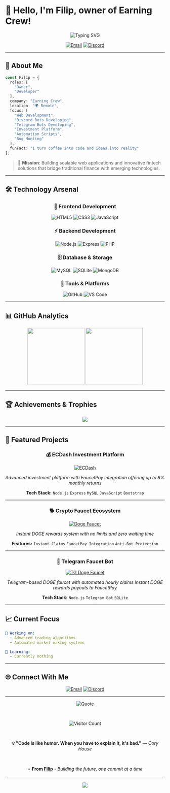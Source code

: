# 👋 Hello, I'm Filip, owner of Earning Crew!  

<div align="center">
  <img src="https://readme-typing-svg.demolab.com?font=Fira+Code&weight=600&size=22&duration=3000&pause=1000&color=FF7F50&center=true&vCenter=true&width=435&lines=Passionate+Developer;Problem+Solver;Automation+script+creator" alt="Typing SVG" />
</div>

<div align="center">
  
  [![Email](https://img.shields.io/badge/Email-D14836?style=for-the-badge&logo=gmail&logoColor=white)](mailto:support@ecdash.eu)
  [![Discord](https://img.shields.io/badge/Discord-5865F2?style=for-the-badge&logo=discord&logoColor=white)](https://discord.gg/WN7ggJRKHy)
  
</div>

---

## 💫 About Me

```typescript
const Filip = {
  roles: [
    "Owner",
    "Developer"
  ],
  company: "Earning Crew",
  location: "🌍 Remote",
  focus: [
    "Web Development",
    "Discord Bots Developing",
    "Telegram Bots Developing",
    "Investment Platform",
    "Automation Scripts",
    "Bug Hunting"
  ],
  funFact: "I turn coffee into code and ideas into reality"
};
```

> 🎯 **Mission**: Building scalable web applications and innovative fintech solutions that bridge traditional finance with emerging technologies.

---

## 🛠️ Technology Arsenal

<div align="center">

### 🎨 Frontend Development
![HTML5](https://img.shields.io/badge/HTML5-E34F26?style=for-the-badge&logo=html5&logoColor=white)
![CSS3](https://img.shields.io/badge/CSS3-1572B6?style=for-the-badge&logo=css3&logoColor=white)
![JavaScript](https://img.shields.io/badge/JavaScript-F7DF1E?style=for-the-badge&logo=javascript&logoColor=black)

### ⚡ Backend Development
![Node.js](https://img.shields.io/badge/Node.js-339933?style=for-the-badge&logo=node.js&logoColor=white)
![Express](https://img.shields.io/badge/Express-000000?style=for-the-badge&logo=express&logoColor=white)
![PHP](https://img.shields.io/badge/PHP-777BB4?style=for-the-badge&logo=php&logoColor=white)

### 🗄️ Database & Storage
![MySQL](https://img.shields.io/badge/MySQL-4479A1?style=for-the-badge&logo=mysql&logoColor=white)
![SQLite](https://img.shields.io/badge/SQLite-003B57?style=for-the-badge&logo=sqlite&logoColor=white)
![MongoDB](https://img.shields.io/badge/MongoDB-47A248?style=for-the-badge&logo=mongodb&logoColor=white)

### 🔧 Tools & Platforms
![GitHub](https://img.shields.io/badge/GitHub-181717?style=for-the-badge&logo=github&logoColor=white)
![VS Code](https://img.shields.io/badge/VS_Code-007ACC?style=for-the-badge&logo=visual-studio-code&logoColor=white)

</div>

---

## 📊 GitHub Analytics

<div align="center">
  <img height="180em" src="https://github-readme-stats.vercel.app/api?username=terminator1626&show_icons=true&theme=tokyonight&include_all_commits=true&count_private=true&hide_border=true&bg_color=0D1117&title_color=00D9FF&icon_color=00D9FF&text_color=ffffff"/>
  <img height="180em" src="https://github-readme-stats.vercel.app/api/top-langs/?username=terminator1626&layout=compact&langs_count=8&theme=tokyonight&hide_border=true&bg_color=0D1117&title_color=00D9FF&text_color=ffffff"/>
</div>
<!--
<div align="center">
  <img height="180em" src="https://github-readme-streak-stats.herokuapp.com/?user=terminator1626&theme=tokyonight&hide_border=true&background=0D1117&stroke=00D9FF&ring=00D9FF&fire=FF7139&currStreakNum=ffffff&sideNums=ffffff&currStreakLabel=00D9FF&sideLabels=00D9FF&dates=ffffff" />
</div>
-->

---

## 🏆 Achievements & Trophies

<div align="center">
  <img src="https://github-profile-trophy.vercel.app/?username=terminator1626&theme=tokyonight&no-frame=true&row=1&column=6&margin-w=15&margin-h=15" />
</div>

---

## 🚀 Featured Projects

<div align="center">

### 💰 **ECDash Investment Platform**
[![ECDash](https://img.shields.io/badge/🚀_ECDash_Invest-FF7139?style=for-the-badge&logo=trending-up&logoColor=white)](https://ecdash.eu)

*Advanced investment platform with FaucetPay integration offering up to 8% monthly returns*

**Tech Stack:** `Node.js` `Express` `MySQL` `JavaScript` `Bootstrap`

---

### 🐕 **Crypto Faucet Ecosystem**
[![Doge Faucet](https://img.shields.io/badge/Doge_Faucet-F7DF1E?style=for-the-badge&logo=dogecoin&logoColor=black)](https://dogefaucet.fun)

*Instant DOGE rewards system with no limits and zero waiting time*

**Features:** `Instant Claims` `FaucetPay Integration` `Anti-Bot Protection`

---

### 📱 **Telegram Faucet Bot**
[![TG Doge Faucet](https://img.shields.io/badge/TG_Doge_Faucet-26A5E4?style=for-the-badge&logo=telegram&logoColor=white)](#)

*Telegram-based DOGE faucet with automated hourly claims*
*Instant DOGE rewards payouts to FaucetPay*

**Tech Stack:** `Node.js` `Telegram Bot` `SQLite`

</div>

---

## 📈 Current Focus

```yaml
🔭 Working on: 
  - Advanced trading algorithms
  - Automated market making systems

🌱 Learning: 
  - Currently nothing
```

---

## 🌐 Connect With Me

<div align="center">
  
  [![Email](https://img.shields.io/badge/Email-D14836?style=for-the-badge&logo=gmail&logoColor=white)](mailto:support@ecdash.eu)
  [![Discord](https://img.shields.io/badge/Discord-5865F2?style=for-the-badge&logo=discord&logoColor=white)](https://discord.gg/WN7ggJRKHy)

</div>

---

<div align="center">
  
  ![Quote](https://quotes-github-readme.vercel.app/api?type=horizontal&theme=tokyonight)
  
  <br>
  
  ![Visitor Count](https://komarev.com/ghpvc/?username=terminator1626&color=00d9ff&style=for-the-badge)
  
  <br>
  
  **💡 "Code is like humor. When you have to explain it, it's bad."** — *Cory House*
  
  <br>
  
  ⭐ **From [Filip](https://github.com/terminator1626)** - *Building the future, one commit at a time*
  
</div>

---

<div align="center">
  <img src="https://capsule-render.vercel.app/api?type=waving&color=00D9FF&height=100&section=footer&text=Thanks%20for%20visiting!&fontSize=16&fontColor=ffffff&animation=twinkling" />
</div>
